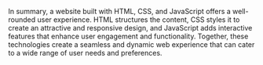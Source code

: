 In summary, a website built with HTML, CSS, and JavaScript offers a well-rounded user experience. HTML structures the content, CSS styles it to create an attractive and responsive design, and JavaScript adds interactive features that enhance user engagement and functionality. Together, these technologies create a seamless and dynamic web experience that can cater to a wide range of user needs and preferences.
